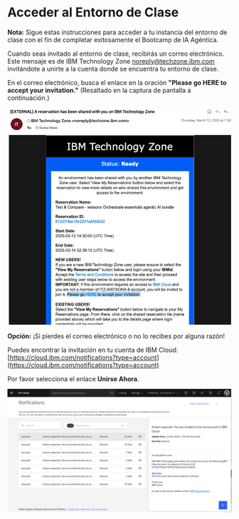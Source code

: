 # Acceder al Entorno de Clase

**Nota:** Sigue estas instrucciones para acceder a tu instancia del entorno de clase con el fin de completar exitosamente el Bootcamp de IA Agéntica.

Cuando seas invitado al entorno de clase, recibirás un correo electrónico. Este mensaje es de IBM Technology Zone <noreply@techzone.ibm.com> invitándote a unirte a la cuenta donde se encuentra tu entorno de clase.

En el correo electrónico, busca el enlace en la oración **"Please go HERE to accept your invitation."** (Resaltado en la captura de pantalla a continuación.)

![TZ-invite](assets/TZ-invite.png)


**Opción:** ¡Si pierdes el correo electrónico o no lo recibes por alguna razón!

Puedes encontrar la invitación en tu cuenta de IBM Cloud:
[https://cloud.ibm.com/notifications?type=account](https://cloud.ibm.com/notifications?type=account)

Por favor selecciona el enlace **Unirse Ahora**.

![account-notifications](assets/account-notifications.png)
